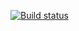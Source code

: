 [![Build status](https://ci.appveyor.com/api/projects/status/o0j1fve1y8b3qt48?svg=true)](https://ci.appveyor.com/project/KtulhskiyPraynik/allure)
